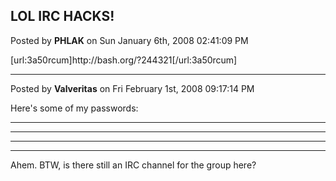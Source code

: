 ## LOL IRC HACKS!
Posted by **PHLAK** on Sun January 6th, 2008 02:41:09 PM

[url:3a50rcum]http&#58;//bash&#46;org/?244321[/url:3a50rcum]

--------------------------------------------------------------------------------

Posted by **Valveritas** on Fri February 1st, 2008 09:17:14 PM

Here's some of my passwords:

******
*****
******
********

Ahem.  BTW, is there still an IRC channel for the group here?
